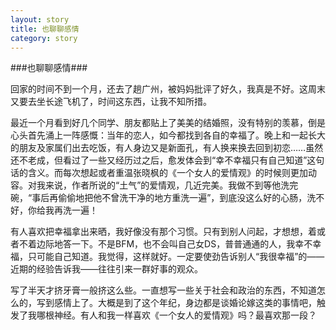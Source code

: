 ```yaml
---
layout: story
title: 也聊聊感情
category: story
---
```


###也聊聊感情###

回家的时间不到一个月，还去了趟广州，被妈妈批评了好久，我真是不好。这周末又要去坐长途飞机了，时间这东西，让我不知所措。

最近一个月看到好几个同学、朋友都贴上了美美的结婚照，没有特别的羡慕，倒是心头首先涌上一阵感慨：当年的恋人，如今都找到各自的幸福了。晚上和一起长大的朋友及家属们出去吃饭，有人身边又是新面孔，有人换来换去回到初恋……虽然还不老成，但看过了一些又经历过之后，愈发体会到“幸不幸福只有自己知道”这句话的含义。而每次想起或者重温张晓枫的《一个女人的爱情观》的时候则更加动容。对我来说，作者所说的“土气”的爱情观，几近完美。我做不到等他洗完碗，“事后再偷偷地把他不曾洗干净的地方重洗一遍”，到底没这么好的心肠，洗不好，你给我再洗一遍！

有人喜欢把幸福拿出来晒，我好像没有那个习惯。只有到别人问起，才想想，着或者不着边际地答一下。不是BFM，也不会叫自己女DS，普普通通的人，我幸不幸福，只可能自己知道。我觉得，这样就好。一定要使劲告诉别人“我很幸福”的——近期的经验告诉我——往往引来一群好事的观众。

写了半天才挤牙膏一般挤这么些。一直想写一些关于社会和政治的东西，不知道怎么的，写到感情上了。大概是到了这个年纪，身边都是谈婚论嫁这类的事情吧，触发了我哪根神经。有人和我一样喜欢《一个女人的爱情观》吗？最喜欢那一段？